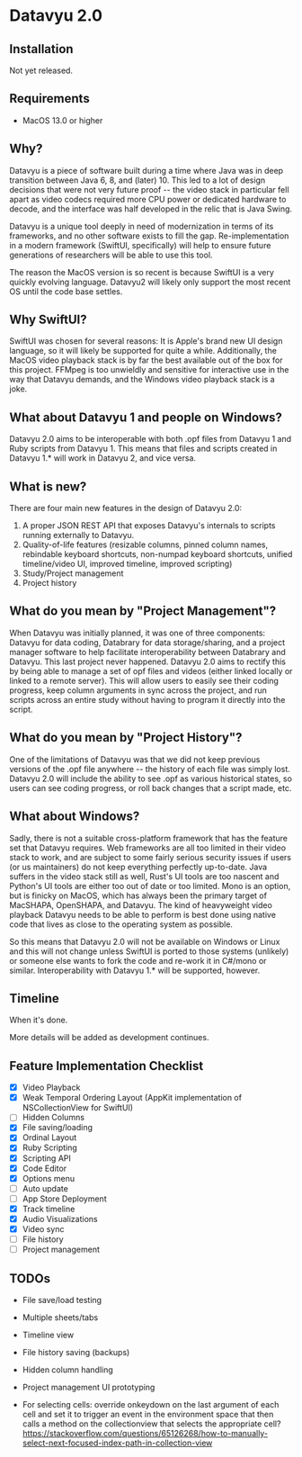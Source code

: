 # Datavyu 2.0

## Installation

Not yet released.

## Requirements

- MacOS 13.0 or higher

## Why?

Datavyu is a piece of software built during a time where Java was in deep transition between Java 6, 8, and (later) 10.
This led to a lot of design decisions that were not very future proof -- the video stack in particular fell apart as 
video codecs required more CPU power or dedicated hardware to decode, and the interface was half developed in the relic that is Java Swing.

Datavyu is a unique tool deeply in need of modernization in terms of its frameworks, and no other software exists to fill the gap.
Re-implementation in a modern framework (SwiftUI, specifically) will help to ensure future generations of researchers will be able to use this tool.

The reason the MacOS version is so recent is because SwiftUI is a very quickly
evolving language.
Datavyu2 will likely only support the most recent OS until the code base settles.

## Why SwiftUI?
SwiftUI was chosen for several reasons: It is Apple's brand new UI design language, so it will likely be supported for quite a while.
Additionally, the MacOS video playback stack is by far the best available out of the box for this project.
FFMpeg is too unwieldly and sensitive for interactive use in the way that Datavyu demands, and the Windows video playback stack is a joke.

## What about Datavyu 1 and people on Windows?
Datavyu 2.0 aims to be interoperable with both .opf files from Datavyu 1 and Ruby scripts from Datavyu 1.
This means that files and scripts created in Datavyu 1.* will work in Datavyu 2, and vice versa.

## What is new?
There are four main new features in the design of Datavyu 2.0:

1. A proper JSON REST API that exposes Datavyu's internals to scripts running externally to Datavyu.
2. Quality-of-life features (resizable columns, pinned column names, rebindable keyboard shortcuts, non-numpad keyboard shortcuts, unified timeline/video UI, improved timeline, improved scripting)
3. Study/Project management
4. Project history

## What do you mean by "Project Management"?
When Datavyu was initially planned, it was one of three components: Datavyu for data coding, Databrary for data storage/sharing, 
and a project manager software to help facilitate interoperability between Databrary and Datavyu.
This last project never happened.
Datavyu 2.0 aims to rectify this by being able to manage a set of opf files and videos (either linked locally or linked to a remote server).
This will allow users to easily see their coding progress, keep column arguments in sync across the project, and run scripts across an entire study without having to program it directly into the script.

## What do you mean by "Project History"?
One of the limitations of Datavyu was that we did not keep previous versions of the .opf file anywhere -- the history of each file was simply lost.
Datavyu 2.0 will include the ability to see .opf as various historical states, so users can see coding progress, or roll back changes that a script made, etc.

## What about Windows?
Sadly, there is not a suitable cross-platform framework that has the feature set that Datavyu requires.
Web frameworks are all too limited in their video stack to work, and are subject to some fairly serious security issues if users (or us maintainers) do not keep everything perfectly up-to-date.
Java suffers in the video stack still as well, Rust's UI tools are too nascent and Python's UI tools are either too out of date or too limited.
Mono is an option, but is finicky on MacOS, which has always been the primary target of MacSHAPA, OpenSHAPA, and Datavyu.
The kind of heavyweight video playback Datavyu needs to be able to perform is best done using native code that lives as close to the operating system as possible.

So this means that Datavyu 2.0 will not be available on Windows or Linux and this will not change unless SwiftUI is ported to those systems (unlikely) or someone else wants to fork the code and re-work it in C#/mono or similar.
Interoperability with Datavyu 1.* will be supported, however.

## Timeline
When it's done.

More details will be added as development continues.

## Feature Implementation Checklist
- [x] Video Playback
- [x] Weak Temporal Ordering Layout (AppKit implementation of NSCollectionView for SwiftUI)
- [ ] Hidden Columns
- [x] File saving/loading
- [x] Ordinal Layout
- [x] Ruby Scripting
- [x] Scripting API
- [x] Code Editor
- [x] Options menu
- [ ] Auto update
- [ ] App Store Deployment
- [x] Track timeline
- [x] Audio Visualizations
- [x] Video sync
- [ ] File history
- [ ] Project management

## TODOs
- File save/load testing
- Multiple sheets/tabs
- Timeline view
- File history saving (backups)
- Hidden column handling
- Project management UI prototyping

- For selecting cells: override onkeydown on the last argument of each cell and set it to trigger an event in the environment space that then calls a method on the collectionview that selects the appropriate cell?
https://stackoverflow.com/questions/65126268/how-to-manually-select-next-focused-index-path-in-collection-view
